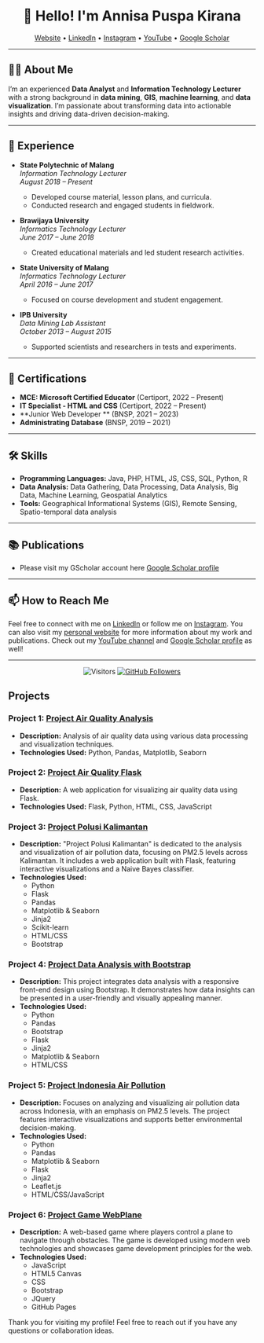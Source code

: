 <h1 align="center">👋 Hello! I'm Annisa Puspa Kirana</h1>

<p align="center">
  <a href="https://linktr.ee/puspakirana">Website</a> •
  <a href="https://www.linkedin.com/in/annisapuspakirana">LinkedIn</a> •
  <a href="https://instagram.com/annisa.puspa.k">Instagram</a> •
  <a href="https://www.youtube.com/channel/UC8JmNUEqOwsyMBDs9sE1voA">YouTube</a> •
  <a href="https://scholar.google.com/citations?user=BQl6KOsAAAAJ&hl=en">Google Scholar</a>
</p>

---

## 👩‍💻 About Me

I’m an experienced **Data Analyst** and **Information Technology Lecturer** with a strong background in **data mining**, **GIS**, **machine learning**, and **data visualization**. I’m passionate about transforming data into actionable insights and driving data-driven decision-making.

---

## 💼 Experience

- **State Polytechnic of Malang**  
  *Information Technology Lecturer*  
  *August 2018 – Present*  
  - Developed course material, lesson plans, and curricula.
  - Conducted research and engaged students in fieldwork.

- **Brawijaya University**  
  *Informatics Technology Lecturer*  
  *June 2017 – June 2018*  
  - Created educational materials and led student research activities.

- **State University of Malang**  
  *Informatics Technology Lecturer*  
  *April 2016 – June 2017*  
  - Focused on course development and student engagement.

- **IPB University**  
  *Data Mining Lab Assistant*  
  *October 2013 – August 2015*  
  - Supported scientists and researchers in tests and experiments.

---

## 📜 Certifications

- **MCE: Microsoft Certified Educator** (Certiport, 2022 – Present)
- **IT Specialist - HTML and CSS** (Certiport, 2022 – Present)
- **Junior Web Developer ** (BNSP, 2021 – 2023)
- **Administrating Database** (BNSP, 2019 – 2021)

---

## 🛠️ Skills

- **Programming Languages:** Java, PHP, HTML, JS, CSS, SQL, Python, R
- **Data Analysis:** Data Gathering, Data Processing, Data Analysis, Big Data, Machine Learning, Geospatial Analytics
- **Tools:** Geographical Informational Systems (GIS), Remote Sensing, Spatio-temporal data analysis

---

## 📚 Publications

- Please visit my GScholar account here [Google Scholar profile](https://scholar.google.com/citations?user=BQl6KOsAAAAJ&hl=en)

---

## 📫 How to Reach Me

Feel free to connect with me on [LinkedIn](https://www.linkedin.com/in/annisapuspakirana) or follow me on [Instagram](https://instagram.com/annisa.puspa.k). You can also visit my [personal website](https://linktr.ee/puspakirana) for more information about my work and publications. Check out my [YouTube channel](https://www.youtube.com/channel/UC8JmNUEqOwsyMBDs9sE1voA) and [Google Scholar profile](https://scholar.google.com/citations?user=BQl6KOsAAAAJ&hl=en) as well!

---

<p align="center">
  <img src="https://visitor-badge.glitch.me/badge?page_id=apkirana" alt="Visitors">
  <a href="https://github.com/apkirana?tab=followers">
    <img src="https://img.shields.io/github/followers/apkirana?label=Followers&style=social" alt="GitHub Followers">
  </a>
</p>

## Projects

### Project 1: [Project Air Quality Analysis](https://github.com/apkirana/project-air-quality-analysis)
* **Description:** Analysis of air quality data using various data processing and visualization techniques.
* **Technologies Used:** Python, Pandas, Matplotlib, Seaborn

### Project 2: [Project Air Quality Flask](https://github.com/apkirana/project-air_quality_flask)
* **Description:** A web application for visualizing air quality data using Flask.
* **Technologies Used:** Flask, Python, HTML, CSS, JavaScript

### Project 3: [Project Polusi Kalimantan](https://github.com/apkirana/project_polusikalimantan)
* **Description:** "Project Polusi Kalimantan" is dedicated to the analysis and visualization of air pollution data, focusing on PM2.5 levels across Kalimantan. It includes a web application built with Flask, featuring interactive visualizations and a Naive Bayes classifier.
* **Technologies Used:**
  - Python
  - Flask
  - Pandas
  - Matplotlib & Seaborn
  - Jinja2
  - Scikit-learn
  - HTML/CSS
  - Bootstrap

### Project 4: [Project Data Analysis with Bootstrap](https://github.com/apkirana/project-dataanalysis-bootstrap)
* **Description:** This project integrates data analysis with a responsive front-end design using Bootstrap. It demonstrates how data insights can be presented in a user-friendly and visually appealing manner.
* **Technologies Used:**
  - Python
  - Pandas
  - Bootstrap
  - Flask
  - Jinja2
  - Matplotlib & Seaborn
  - HTML/CSS

### Project 5: [Project Indonesia Air Pollution](https://github.com/apkirana/project-indonesia-airpolution)
* **Description:** Focuses on analyzing and visualizing air pollution data across Indonesia, with an emphasis on PM2.5 levels. The project features interactive visualizations and supports better environmental decision-making.
* **Technologies Used:**
  - Python
  - Pandas
  - Matplotlib & Seaborn
  - Flask
  - Jinja2
  - Leaflet.js
  - HTML/CSS/JavaScript

### Project 6: [Project Game WebPlane](https://github.com/apkirana/project-game-webplane)
* **Description:** A web-based game where players control a plane to navigate through obstacles. The game is developed using modern web technologies and showcases game development principles for the web.
* **Technologies Used:**
  - JavaScript
  - HTML5 Canvas
  - CSS
  - Bootstrap
  - JQuery
  - GitHub Pages


Thank you for visiting my profile! Feel free to reach out if you have any questions or collaboration ideas.
